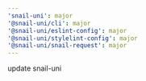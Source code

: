```yaml
---
'snail-uni': major
'@snail-uni/cli': major
'@snail-uni/eslint-config': major
'@snail-uni/stylelint-config': major
'@snail-uni/snail-request': major
---
```


update snail-uni
